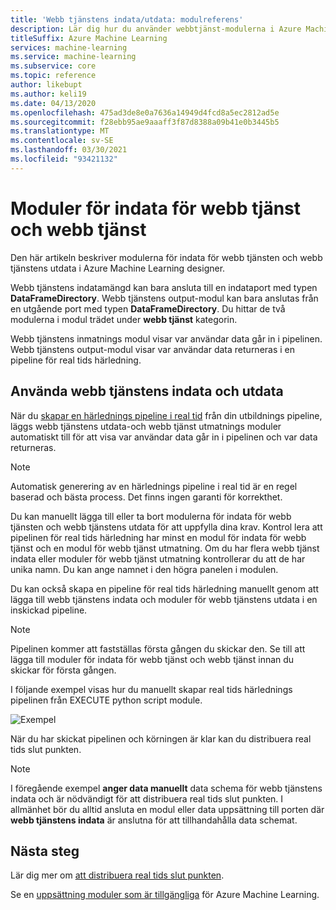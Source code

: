 ```yaml
---
title: 'Webb tjänstens indata/utdata: modulreferens'
description: Lär dig hur du använder webbtjänst-modulerna i Azure Machine Learning designer för att hantera indata och utdata.
titleSuffix: Azure Machine Learning
services: machine-learning
ms.service: machine-learning
ms.subservice: core
ms.topic: reference
author: likebupt
ms.author: keli19
ms.date: 04/13/2020
ms.openlocfilehash: 475ad3de8e0a7636a14949d4fcd8a5ec2812ad5e
ms.sourcegitcommit: f28ebb95ae9aaaff3f87d8388a09b41e0b3445b5
ms.translationtype: MT
ms.contentlocale: sv-SE
ms.lasthandoff: 03/30/2021
ms.locfileid: "93421132"
---
```

# <a name="web-service-input-and-web-service-output-modules"></a>Moduler för indata för webb tjänst och webb tjänst

Den här artikeln beskriver modulerna för indata för webb tjänsten och webb tjänstens utdata i Azure Machine Learning designer.

Webb tjänstens indatamängd kan bara ansluta till en indataport med typen **DataFrameDirectory**. Webb tjänstens output-modul kan bara anslutas från en utgående port med typen **DataFrameDirectory**. Du hittar de två modulerna i modul trädet under **webb tjänst** kategorin. 

Webb tjänstens inmatnings modul visar var användar data går in i pipelinen. Webb tjänstens output-modul visar var användar data returneras i en pipeline för real tids härledning.

## <a name="how-to-use-web-service-input-and-output"></a>Använda webb tjänstens indata och utdata

När du [skapar en härlednings pipeline i real tid](../tutorial-designer-automobile-price-deploy.md#create-a-real-time-inference-pipeline) från din utbildnings pipeline, läggs webb tjänstens utdata-och webb tjänst utmatnings moduler automatiskt till för att visa var användar data går in i pipelinen och var data returneras. 

> [!NOTE]
> Automatisk generering av en härlednings pipeline i real tid är en regel baserad och bästa process. Det finns ingen garanti för korrekthet. 

Du kan manuellt lägga till eller ta bort modulerna för indata för webb tjänsten och webb tjänstens utdata för att uppfylla dina krav. Kontrol lera att pipelinen för real tids härledning har minst en modul för indata för webb tjänst och en modul för webb tjänst utmatning. Om du har flera webb tjänst indata eller moduler för webb tjänst utmatning kontrollerar du att de har unika namn. Du kan ange namnet i den högra panelen i modulen.

Du kan också skapa en pipeline för real tids härledning manuellt genom att lägga till webb tjänstens indata och moduler för webb tjänstens utdata i en inskickad pipeline.

> [!NOTE]
> Pipelinen kommer att fastställas första gången du skickar den. Se till att lägga till moduler för indata för webb tjänst och webb tjänst innan du skickar för första gången.

I följande exempel visas hur du manuellt skapar real tids härlednings pipelinen från EXECUTE python script module. 

![Exempel](media/module/web-service-input-output-example.png)
   
När du har skickat pipelinen och körningen är klar kan du distribuera real tids slut punkten.
   
> [!NOTE]
>  I föregående exempel **anger data manuellt** data schema för webb tjänstens indata och är nödvändigt för att distribuera real tids slut punkten. I allmänhet bör du alltid ansluta en modul eller data uppsättning till porten där **webb tjänstens indata** är anslutna för att tillhandahålla data schemat.
   
## <a name="next-steps"></a>Nästa steg
Lär dig mer om [att distribuera real tids slut punkten](../tutorial-designer-automobile-price-deploy.md#deploy-the-real-time-endpoint).

Se en [uppsättning moduler som är tillgängliga](module-reference.md) för Azure Machine Learning.